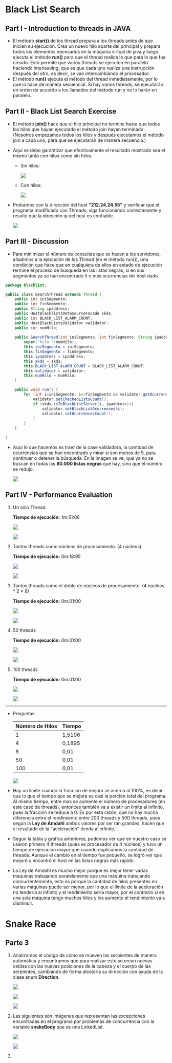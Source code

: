 # Black List Search
## Part I - Introduction to threads in JAVA
- El método **start()** de los thread prepara a los threads antes de que inicien su ejecución. Crea un nuevo hilo aparte del principal y prepara todos los elementos necesarios en la máquina virtual de java y luego ejecuta el método **run()** para que el thread realice lo que para lo que fue creado. Esto permite que varios threads se ejecuten en paralelo haciendo interleaving, que es que cada uno realiza una instrucción después del otro, es decir, se van intercambiando el procesador.
- El método **run()** ejecuta el método del thread inmediatamente, por lo que lo hace de manera secuencial. Si hay varios threads, se ejecutarán en orden de acuerdo a los llamados del método run y no lo harán en paralelo.
## Part II - Black List Search Exercise
- El método **join()** hace que el hilo principal no termine hasta que todos los hilos que hayan ejecutado el método join hayan terminado. (Nosotros empezamos todos los hilos y después ejecutamos el método join a cada uno, para que se ejecutaran de manera secuencia.)
- Aquí se debe garantizar que efectivamente el resultado mostrado sea el mismo tanto con hilos como sin hilos.
	- Sin hilos:


		![](/black-list-search/src/main/resources/ResultadoSinThreads.png)
	- Con hilos:


		![](/black-list-search/src/main/resources/resultadoConHilos1.png)
- Probamos con la dirección del host **"212.24.24.55"** y verificar que el programa modificado con Threads, siga funcionando correctamente y resulte que la dirección ip del host es confiable.

	![](/black-list-search/src/main/resources/resultadoConHilos2.png)

## Part III - Discussion
- Para minimizar el número de consultas que se hacen a los servidores, añadimos a la ejecución de los Thread (en el método run()), una condición que hace que en cualquiera de ellos en estado de ejecución termine el proceso de búsqueda en las listas negras, si en sus segmentos ya se han encontrado 5 o más ocurrencias del host dado.

```java
package blacklist;

public class SearchThread extends Thread {
	public int iniSegmento;
	public int finSegmento;
	public String ipaddress;
	public HostBlacklistsDataSourceFacade skds;
	public int BLACK_LIST_ALARM_COUNT;
	public HostBlackListsValidator validator;
	public int numHilo;
	
	public SearchThread(int iniSegmento, int finSegmento, String ipaddress, int numHilo, HostBlacklistsDataSourceFacade skds, int BLACK_LIST_ALARM_COUNT, HostBlackListsValidator validator) throws InterruptedException {
		super("hilo "+numHilo);
		this.iniSegmento = iniSegmento;
		this.finSegmento = finSegmento;
		this.ipaddress = ipaddress;
		this.skds = skds;
		this.BLACK_LIST_ALARM_COUNT = BLACK_LIST_ALARM_COUNT;
		this.validator = validator;
		this.numHilo = numHilo;
	}	

	public void run() {			
		for (int i=iniSegmento; i<=finSegmento && validator.getOcurrencesCount()<BLACK_LIST_ALARM_COUNT; i++) {
			validator.setCheckedListsCount();          
            if (skds.isInBlackListServer(i, ipaddress)){
            	validator.setBlackListOcurrences(i);              
                validator.setOcurrencesCount();
            }
        }
	}
	
}
```

- Aquí lo que hacemos es traer de la case validadora, la cantidad de ocurrencias que se han encontrado y mirar si son menos de 5, para continuar o detener la búsqueda. En la imagen se ve, que ya no se buscan en todas las **80.000 listas negras** que hay, sino que el número se redujo.

	![](/black-list-search/src/main/resources/ResultadoOptimizado.PNG)
## Part IV - Performance Evaluation
1. Un sólo Thread.

	**Tiempo de ejecución:** 1m:51:06
	
	![](/black-list-search/src/main/resources/UnSoloThread.PNG)

	![](/black-list-search/src/main/resources/JVisualUnSoloThread.PNG)

2. Tantos threads como núcleos de procesamiento. (4 núcleos)

    **Tiempo de ejecución:** 0m:18:95
	
	![](/black-list-search/src/main/resources/VariosThreadProcesador.PNG)

	![](/black-list-search/src/main/resources/JVisualVariosThreadProcesador.PNG)

3. Tantos threads como el doble de núcleos de procesamiento. (4 núcleos * 2 = 8)

	**Tiempo de ejecución:** 0m:01:00
	
	![](/black-list-search/src/main/resources/VariosThreadProcesadorPor2.PNG)

	![](/black-list-search/src/main/resources/JVisualVariosThreadProcesadorPor2.PNG)

4. 50 threads

	**Tiempo de ejecución:** 0m:01:00
	
	![](/black-list-search/src/main/resources/50Threads.PNG)

	![](/black-list-search/src/main/resources/JVisual50Threads.PNG)

5. 100 threads

	**Tiempo de ejecución:** 0m:01:00
	
	![](/black-list-search/src/main/resources/100Threads.PNG)

	![](/black-list-search/src/main/resources/JVisual100Threads.PNG)
---
- Preguntas:

	| Número de   Hilos | Tiempo |
	|-------------------|--------|
	|         1         | 1,5106 |
	|         4         | 0,1895 |
	|         8         |  0,01  |
	|         50        |  0,01  |
	|        100        |  0,01  |
	
	![](/black-list-search/src/main/resources/nucleosVsTiempo.png)

- Hay un límite cuando la fracción de mejora se acerca al 100%, es decir que lo que el tiempo que se mejora es casi la porción total del programa. Al mismo tiempo, entre mas se aumente el número de procesadores (en este caso de threads), entonces también va a existir un límite al infinito, pues la fracción se reduce a 0. Es por esta razón, que no hay mucha diferencia entre el rendimiento entre 200 threads y 500 threads, pues según la **Ley de Amdahl** ambos valores por ser tan grandes, hacen que el resultado de la "aceleración" tienda al infinito.
- Según la tabla y gráfica anteriores, podemos ver que en nuestro caso se usaron primero 4 threads (pues es procesador de 4 núcleos) y tuvo un tiempo de ejecución mayor que cuando duplicamos la cantidad de threads. Aunque el cambio en el tiempo fue pequeño, se logró ver que mejoró y encontró el host en las listas negras más rápido.
- La Ley de Amdahl es mucho mejor porque es mejor tener varias máquinas trabajando paralelamente que una máquina trabajando concurrentemente, esto es porque la cantidad de hilos presentes en varias máquinas puede ser menor, por lo que el límite de la aceleración no tendería al infinito y el rendimiento sería mayor, por el contrario si en una sola máquina tengo muchos hilos y los aumento el rendimiento va a disminuir.

# Snake Race
## Parte 3
1. Analizamos el código de cómo se mueven las serpientes de manera automática y encontramos que para realizar esto se crean nuevas celdas con las nuevas posiciones de la cabeza y el cuerpo de las serpientes, cambiando de forma aleatoria su dirección con ayuda de la clase enum **Direction**.

	![](/SNAKE_RACE/src/main/resources/funcionamientoSnakes1.PNG)

	![](/SNAKE_RACE/src/main/resources/funcionamientoSnakes2.png)

	![](/SNAKE_RACE/src/main/resources/funcionamientoSnakes3.png)
2. Las siguientes son imágenes que representan las excepciones encontradas en el programa por problemas de concurrencia con la variable **snakeBody** que es una LinkedList.

	![](/SNAKE_RACE/src/main/resources/excepcionEncontrada.PNG)


	![](/SNAKE_RACE/src/main/resources/excepcionEncontrada2.PNG)
3.